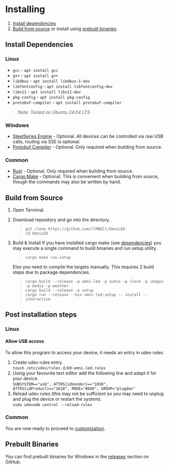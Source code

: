 # Installing

1. [Install dependencies](#install-dependencies)
2. [Build from source](#build-from-source) or install using [prebuilt binaries](#prebuilt-binaries).

## Install Dependencies

### Linux

- `gcc` - `apt install gcc`
- `g++` - `apt install g++`
- `libdbus` - `apt install libdbus-1-dev`
- `libfontconfig` - `apt install libfontconfig-dev`
- `libx11` - `apt install libx11-dev`
- `pkg-config` - `apt install pkg-config`
- `protobuf-compiler` - `apt install protobuf-compiler`

> _Note: Tested on Ubuntu 24.04 LTS_

### Windows

- [SteelSeries Engine](https://steelseries.com/gg/engine) - Optional. All devices can be controlled
  via raw USB calls, routing via SSE is optional.
- [Protobuf Compiler](https://github.com/protocolbuffers/protobuf/releases/latest) - Optional. Only
  required when building from source.

### Common

- [Rust](https://rustup.rs/) - Optional. Only required when building from source.
- [Cargo Make](https://crates.io/crates/cargo-make#installation) - Optional. This is convenient
  when building from source, though the commands may also be written by hand.

## Build from Source

1. Open Terminal.
2. Download repository and go into the directory.
   > `git clone https://github.com/llMBQll/OmniLED`  
   > `cd OmniLED`
3. Build & Install
   If you have installed cargo make (see [dependencies](#install-dependencies)) you may execute a
   single command to build binaries and run setup utility.
   > `cargo make run-setup`

   Else you need to compile the targets manually. This requires 2 build steps due to package
   dependencies.
   > `cargo build --release -p omni-led -p audio -p clock -p images -p media -p weather`  
   > `cargo build --release -p setup`  
   > `cargo run --release --bin omni-led-setup -- install --interactive`

## Post installation steps

### Linux

#### Allow USB access

To allow this program to access your device, it needs an entry in udev rules.

1. Create udev rules entry.  
   `touch /etc/udev/rules.d/69-omni-led.rules`
2. Using your favourite text editor add the following line and adapt it for your device.  
   `SUBSYSTEM=="usb", ATTRS{idVendor}=="1038", ATTRS{idProduct}=="1618", MODE="0666", GROUP="plugdev"`
3. Reload udev rules (this may not be sufficient so you may need to unplug and plug the device or
   restart the system).  
   `sudo udevadm control --reload-rules`

### Common

You are now ready to proceed to [customization](customization).

## Prebuilt Binaries

You can find prebuilt binaries for Windows in the
[releases](https://github.com/llMBQll/OmniLED/releases) section on GitHub.
